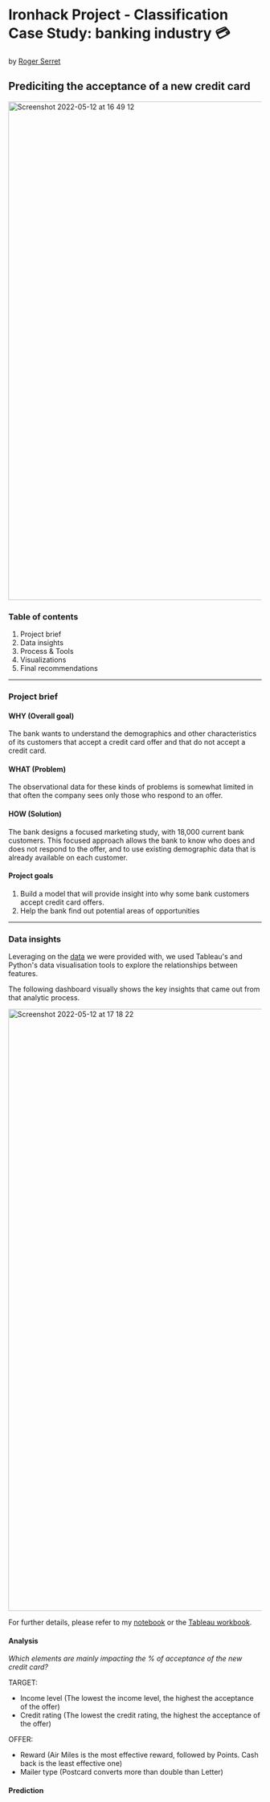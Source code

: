 # Ironhack Project - Classification Case Study: banking industry 💳

by [Roger Serret](https://github.com/rogerserret)

## Prediciting the acceptance of a new credit card

<img width="993" alt="Screenshot 2022-05-12 at 16 49 12" src="https://user-images.githubusercontent.com/101060178/168103495-a5e2fb52-8e73-4c01-8a24-60f53260f673.png">

### Table of contents

1. Project brief
2. Data insights
3. Process & Tools
4. Visualizations
5. Final recommendations

---

### Project brief

#### WHY (Overall goal)

The bank wants to understand the demographics and other characteristics of its customers that accept a credit card offer and that do not accept a credit card.

#### WHAT (Problem)

The observational data for these kinds of problems is somewhat limited in that often the company sees only those who respond to an offer.

#### HOW (Solution)

The bank designs a focused marketing study, with 18,000 current bank customers. This focused approach allows the bank to know who does and does not respond to the offer, and to use existing demographic data that is already available on each customer.

#### Project goals

1. Build a model that will provide insight into why some bank customers accept credit card offers. 
2. Help the bank find out potential areas of opportunities

---

### Data insights

Leveraging on the [data](https://github.com/rogerserret/IronRoger/blob/main/week5_midbootcamp_project/data_mid_bootcamp_project_classification-master/creditcardmarketing.csv) we were provided with, we used Tableau's and Python's data visualisation tools to explore the relationships between features.

The following dashboard visually shows the key insights that came out from that analytic process.

<img width="1199" alt="Screenshot 2022-05-12 at 17 18 22" src="https://user-images.githubusercontent.com/101060178/168110091-5315b261-47a8-4162-a055-0113f1e49c93.png">

For further details, please refer to my [notebook](https://github.com/rogerserret/IronRoger/blob/main/week5_midbootcamp_project/Project/Mid_bootcamp_project.ipynb) or the [Tableau workbook](https://public.tableau.com/app/profile/roger.serret.aracil/viz/Mid-bootcampproject/Dashboard?publish=yes).

#### Analysis

*Which elements are mainly impacting the % of acceptance of the new credit card?*

TARGET:
* Income level (The lowest the income level, the highest the acceptance of the offer) 
* Credit rating (The lowest the credit rating, the highest the acceptance of the offer) 

OFFER:
* Reward (Air Miles is the most effective reward, followed by Points. Cash back is the least effective one)
* Mailer type (Postcard converts more than double than Letter)



#### Prediction



